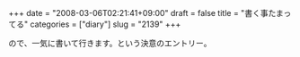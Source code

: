 +++
date = "2008-03-06T02:21:41+09:00"
draft = false
title = "書く事たまってる"
categories = ["diary"]
slug = "2139"
+++

ので、一気に書いて行きます。という決意のエントリー。
